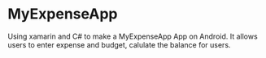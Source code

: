 # MyExpenseApp
Using xamarin and C# to make a MyExpenseApp App on Android. It allows users to enter expense and budget, calulate the balance for users.
